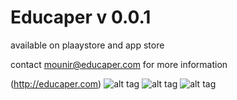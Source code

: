 # Educaper v 0.0.1
available on plaaystore and app store 

contact mounir@educaper.com for more information 


(http://educaper.com)
![alt tag](https://github.com/mounir1/Educaper/tree/master/www/img/intro1.png)
![alt tag](https://github.com/mounir1/Educaper/tree/master/www/img/intro2.png)
![alt tag](https://github.com/mounir1/Educaper/tree/master/www/img/intro3.png)
